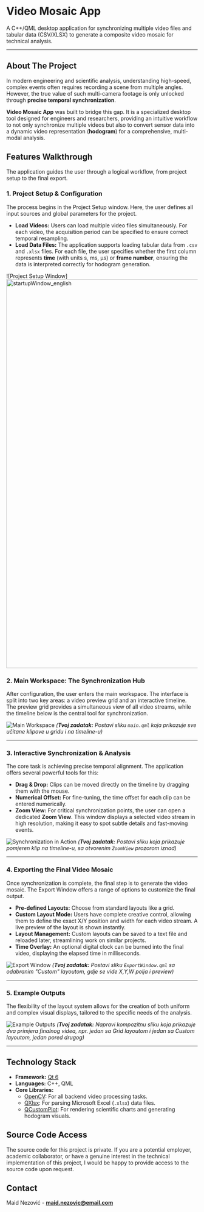 # Video Mosaic App

A C++/QML desktop application for synchronizing multiple video files and tabular data (CSV/XLSX) to generate a composite video mosaic for technical analysis.

---

## About The Project

In modern engineering and scientific analysis, understanding high-speed, complex events often requires recording a scene from multiple angles. However, the true value of such multi-camera footage is only unlocked through **precise temporal synchronization**. 

**Video Mosaic App** was built to bridge this gap. It is a specialized desktop tool designed for engineers and researchers, providing an intuitive workflow to not only synchronize multiple videos but also to convert sensor data into a dynamic video representation (**hodogram**) for a comprehensive, multi-modal analysis.

## Features Walkthrough

The application guides the user through a logical workflow, from project setup to the final export.

### 1. Project Setup & Configuration

The process begins in the Project Setup window. Here, the user defines all input sources and global parameters for the project.

-   **Load Videos:** Users can load multiple video files simultaneously. For each video, the acquisition period can be specified to ensure correct temporal resampling.
-   **Load Data Files:** The application supports loading tabular data from `.csv` and `.xlsx` files. For each file, the user specifies whether the first column represents **time** (with units s, ms, µs) or **frame number**, ensuring the data is interpreted correctly for hodogram generation.

![Project Setup Window]<img width="1918" height="1021" alt="startupWindow_english" src="https://github.com/user-attachments/assets/00f135a7-3a0c-46fc-9bc9-bd1e87ae95f8" />



### 2. Main Workspace: The Synchronization Hub

After configuration, the user enters the main workspace. The interface is split into two key areas: a video preview grid and an interactive timeline. The preview grid provides a simultaneous view of all video streams, while the timeline below is the central tool for synchronization.

![Main Workspace](assets/02_main_workspace.png)
*(**Tvoj zadatak:** Postavi sliku `main.qml` koja prikazuje sve učitane klipove u gridu i na timeline-u)*

---

### 3. Interactive Synchronization & Analysis

The core task is achieving precise temporal alignment. The application offers several powerful tools for this:

-   **Drag & Drop:** Clips can be moved directly on the timeline by dragging them with the mouse.
-   **Numerical Offset:** For fine-tuning, the time offset for each clip can be entered numerically.
-   **Zoom View:** For critical synchronization points, the user can open a dedicated **Zoom View**. This window displays a selected video stream in high resolution, making it easy to spot subtle details and fast-moving events.

![Synchronization in Action](assets/03_sync_and_zoom.png)
*(**Tvoj zadatak:** Postavi sliku koja prikazuje pomjeren klip na timeline-u, sa otvorenim `ZoomView` prozorom iznad)*

---

### 4. Exporting the Final Video Mosaic

Once synchronization is complete, the final step is to generate the video mosaic. The Export Window offers a range of options to customize the final output.

-   **Pre-defined Layouts:** Choose from standard layouts like a grid.
-   **Custom Layout Mode:** Users have complete creative control, allowing them to define the exact X/Y position and width for each video stream. A live preview of the layout is shown instantly.
-   **Layout Management:** Custom layouts can be saved to a text file and reloaded later, streamlining work on similar projects.
-   **Time Overlay:** An optional digital clock can be burned into the final video, displaying the elapsed time in milliseconds.

![Export Window](assets/04_export_window.png)
*(**Tvoj zadatak:** Postavi sliku `ExportWindow.qml` sa odabranim "Custom" layoutom, gdje se vide X,Y,W polja i preview)*

---

### 5. Example Outputs

The flexibility of the layout system allows for the creation of both uniform and complex visual displays, tailored to the specific needs of the analysis.

![Example Outputs](assets/05_final_renders.png)
*(**Tvoj zadatak:** Napravi kompozitnu sliku koja prikazuje dva primjera finalnog videa, npr. jedan sa Grid layoutom i jedan sa Custom layoutom, jedan pored drugog)*

---

## Technology Stack

-   **Framework:** [Qt 6](https://www.qt.io/)
-   **Languages:** C++, QML
-   **Core Libraries:**
    -   [OpenCV](https://opencv.org/): For all backend video processing tasks.
    -   [QXlsx](https://github.com/QtExcel/QXlsx): For parsing Microsoft Excel (`.xlsx`) data files.
    -   [QCustomPlot](https://www.qcustomplot.com/): For rendering scientific charts and generating hodogram visuals.

## Source Code Access

The source code for this project is private. If you are a potential employer, academic collaborator, or have a genuine interest in the technical implementation of this project, I would be happy to provide access to the source code upon request.

## Contact

Maid Nezović - **maid.nezovic@email.com**
